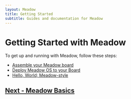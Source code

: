 ```yaml
---
layout: Meadow
title: Getting Started
subtitle: Guides and documentation for Meadow
---
```


# Getting Started with Meadow

To get up and running with Meadow, follow these steps:

 * [Assemble your Meadow board](/Meadow/Getting_Started/Assemble_Meadow/)
 * [Deploy Meadow OS to your Board](/Meadow/Getting_Started/Deploying_Meadow/)
 * [Hello, World; Meadow-style](/Meadow/Getting_Started/Hello_World/)

## [Next - Meadow Basics](/Meadow/Meadow_Basics)